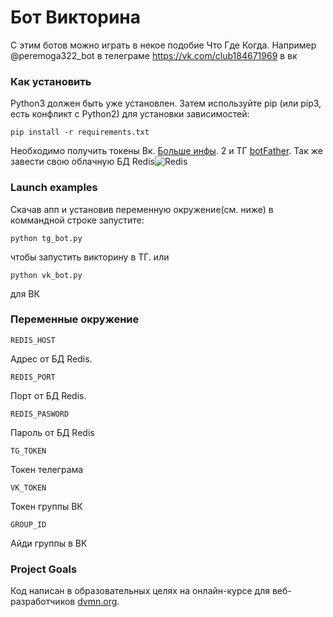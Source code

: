# Бот Викторина

С этим ботов можно играть в некое подобие Что Где Когда. Например
@peremoga322_bot в телеграме
https://vk.com/club184671969 в вк

### Как установить
Python3 должен быть уже установлен. Затем используйте pip (или pip3, есть конфликт с Python2) для установки зависимостей:
```
pip install -r requirements.txt
```
Необходимо получить токены Вк. [Больше инфы](https://vk.com/dev/bots_docs?f=1.1.%2B%D0%9F%D0%BE%D0%BB%D1%83%D1%87%D0%B5%D0%BD%D0%B8%D0%B5%2B%D0%BA%D0%BB%D1%8E%D1%87%D0%B0%2B%D0%B4%D0%BE%D1%81%D1%82%D1%83%D0%BF%D0%B0). 2 и ТГ [botFather](https://medium.com/shibinco/create-a-telegram-bot-using-botfather-and-get-the-api-token-900ba00e0f39). Так же завести свою облачную БД Redis![Redis](https://redislabs.com/)
### Launch examples
Скачав апп и установив переменную окружение(см. ниже) в коммандной строке запустите:
```
python tg_bot.py
```
чтобы запустить викторину в ТГ. или
```
python vk_bot.py
```
для ВК
### Переменные окружение
```
REDIS_HOST
```
Адрес от БД Redis.
```
REDIS_PORT
```
Порт от БД Redis.
```
REDIS_PASWORD
```
Пароль от БД Redis
```
TG_TOKEN
```
Токен телеграма
```
VK_TOKEN
```
Токен группы ВК
```
GROUP_ID
```
Айди группы в ВК
### Project Goals

Код написан в образовательных целях на онлайн-курсе для веб-разработчиков [dvmn.org](https://dvmn.org/).

